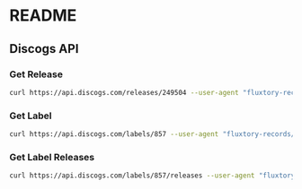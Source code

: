 # README


## Discogs API

### Get Release

```bash
curl https://api.discogs.com/releases/249504 --user-agent "fluxtory-records/0.1"
```

### Get Label

```bash
curl https://api.discogs.com/labels/857 --user-agent "fluxtory-records/0.1"
```

### Get Label Releases

```bash
curl https://api.discogs.com/labels/857/releases --user-agent "fluxtory-records/0.1"
```
